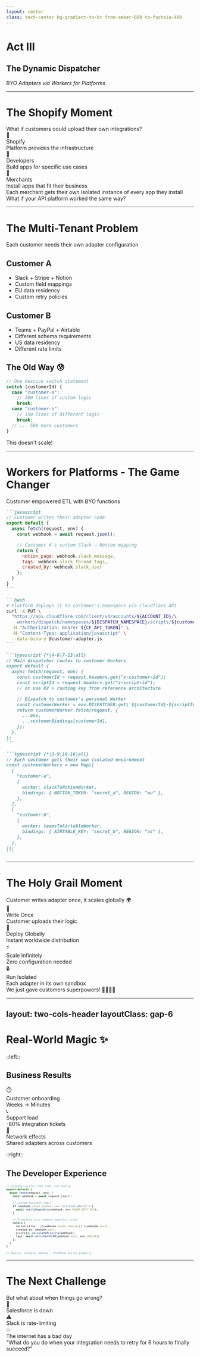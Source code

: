 ```yaml
---
layout: center
class: text-center bg-gradient-to-br from-amber-600 to-fuchsia-400
---
```


# Act III

## The Dynamic Dispatcher

_BYO Adapters via Workers for Platforms_

---

# The Shopify Moment

<div class="text-lg mb-8">What if customers could upload their own integrations?</div>

<div class="grid grid-cols-3 gap-6 mb-8">

<div v-click="1" class="p-4 bg-green-100 dark:bg-green-900 rounded-lg text-center">
<div class="text-2xl mb-2">🏪</div>
<div class="font-bold">Shopify</div>
<div class="text-sm">Platform provides the infrastructure</div>
</div>

<div v-click="2" class="p-4 bg-blue-100 dark:bg-sky-700 rounded-lg text-center">
<div class="text-2xl mb-2">🔌</div>
<div class="font-bold">Developers</div>
<div class="text-sm">Build apps for specific use cases</div>
</div>

<div v-click="3" class="p-4 bg-purple-100 dark:bg-fuchsia-700 rounded-lg text-center">
<div class="text-2xl mb-2">🛒</div>
<div class="font-bold">Merchants</div>
<div class="text-sm">Install apps that fit their business</div>
</div>

</div>

<v-click at="4">

<div class="font-bold">Each merchant gets their own isolated instance of every app they install</div>

</v-click>

<v-click at="5">

<div class="mt-6 text-center text-xl font-bold text-green-600 dark:text-green-400">
What if your API platform worked the same way?
</div>

</v-click>

---

# The Multi-Tenant Problem

<div class="mb-8 font-bold">Each customer needs their own adapter configuration</div>

<div class="grid grid-cols-2 gap-8">

<div>

## **Customer A**

- Slack + Stripe + Notion
- Custom field mappings
- EU data residency
- Custom retry policies

## **Customer B**

- Teams + PayPal + Airtable
- Different schema requirements
- US data residency
- Different rate limits

</div>

<div v-click>

## **The Old Way** 😰

```typescript
// One massive switch statement
switch (customerId) {
  case "customer-a":
    // 200 lines of custom logic
    break;
  case "customer-b":
    // 150 lines of different logic
    break;
  // ... 500 more customers
}
```

<div class="text-center mt-6 text-red-600 font-bold">This doesn't scale!</div>

</div>

</div>

---

# Workers for Platforms - The Game Changer

<div class="mb-6 font-bold">Customer empowered ETL with BYO functions</div>

````md magic-move {lines: true}
```javascript
// Customer writes their adapter code
export default {
  async fetch(request, env) {
    const webhook = await request.json();

    // Customer A's custom Slack → Notion mapping
    return {
      notion_page: webhook.slack_message,
      tags: webhook.slack_thread_tags,
      created_by: webhook.slack_user
    };
  }
}
```

```bash
# Platform deploys it to customer's namespace via Cloudflare API
curl -X PUT \
  "https://api.cloudflare.com/client/v4/accounts/${ACCOUNT_ID}/\
    workers/dispatch/namespaces/${DISPATCH_NAMESPACE}/scripts/${customerId}-${scriptId}" \
  -H "Authorization: Bearer ${CF_API_TOKEN}" \
  -H "Content-Type: application/javascript" \
  --data-binary @customer-adapter.js
```

```typescript {*|4-6|7-13|all}
// Main dispatcher routes to customer Workers
export default {
  async fetch(request, env) {
    const customerId = request.headers.get("x-customer-id");
    const scriptId = request.headers.get("x-script-id");
    // or use KV + routing key from reference architecture

    // Dispatch to customer's personal Worker
    const customerWorker = env.DISPATCHER.get(`${customerId}-${scriptId}`);
    return customerWorker.fetch(request, {
      ...env,
      ...customerBindings[customerId],
    });
  },
};
```

```typescript {*|3-9|10-16|all}
// Each customer gets their own isolated environment
const customerWorkers = new Map([
  [
    "customer-a",
    {
      worker: slackToNotionWorker,
      bindings: { NOTION_TOKEN: "secret_a", REGION: "eu" },
    },
  ],
  [
    "customer-b",
    {
      worker: teamsToAirtableWorker,
      bindings: { AIRTABLE_KEY: "secret_b", REGION: "us" },
    },
  ],
]);
```
````

---

# The Holy Grail Moment

<div class="text-center">

<div v-click="1" class="text-3xl mb-8">Customer writes adapter once, it scales globally 🌍</div>

<div v-click="2" class="grid grid-cols-2 gap-6 mb-8">

<div class="p-6 bg-green-100 dark:bg-green-900 rounded-lg">
<div class="text-2xl mb-2">📝</div>
<div class="font-bold">Write Once</div>
<div class="text-sm">Customer uploads their logic</div>
</div>

<div class="p-6 bg-blue-100 dark:bg-blue-900 rounded-lg">
<div class="text-2xl mb-2">🚀</div>
<div class="font-bold">Deploy Globally</div>
<div class="text-sm">Instant worldwide distribution</div>
</div>

<div class="p-6 bg-purple-100 dark:bg-violet-500 rounded-lg">
<div class="text-2xl mb-2">⚡</div>
<div class="font-bold">Scale Infinitely</div>
<div class="text-sm">Zero configuration needed</div>
</div>

<div class="p-6 bg-amber-100 dark:bg-amber-700 rounded-lg">
<div class="text-2xl mb-2">🔒</div>
<div class="font-bold">Run Isolated</div>
<div class="text-sm">Each adapter in its own sandbox</div>
</div>

</div>

<div v-click="3" class="text-xl">
We just gave customers superpowers! 🦸‍♀️🦸‍♂️
</div>

</div>

---
layout: two-cols-header
layoutClass: gap-6
---

# Real-World Magic ✨

::left::

## **Business Results**

<div class="space-y-4 mt-4">

<div v-click="1" class="flex items-center space-x-4">
<div class="text-2xl">⏱️</div>
<div>
<div class="font-bold">Customer onboarding</div>
<div class="text-sm opacity-75">Weeks → Minutes</div>
</div>
</div>

<div v-click="2" class="flex items-center space-x-4">
<div class="text-2xl">📞</div>
<div>
<div class="font-bold">Support load</div>
<div class="text-sm opacity-75">-80% integration tickets</div>
</div>
</div>

<div v-click="3" class="flex items-center space-x-4">
<div class="text-2xl">🔄</div>
<div>
<div class="font-bold">Network effects</div>
<div class="text-sm opacity-75">Shared adapters across customers</div>
</div>
</div>

</div>

::right::

<div v-click="4">

## **The Developer Experience**

<style scoped>
.rosetta-code pre {
  --slidev-code-line-height: 0.6rem !important;
}
.rosetta-code code {
  font-size: 0.45rem !important;
}
</style>

<div class="p-4 bg-gray-100 dark:bg-gray-800 rounded-lg mt-4 rosetta-code">

```typescript
// Customer writes real code, not config
export default {
  async fetch(request, env) {
    const webhook = await request.json();

    // Custom business logic
    if (webhook.slack_channel === 'critical-alerts') {
      await notifyPagerDuty(webhook, env.PAGER_DUTY_KEY);
    }

    // Transform with company-specific rules
    return {
      notion_title: `[${webhook.slack_channel}] ${webhook.text}`,
      created_by: webhook.user,
      priority: calculatePriority(webhook),
      tags: await enrichWithCRM(webhook.user, env.CRM_API)
    };
  }
}

// Deploy: wrangler deploy → Platform scales globally
```

</div>

</div>

---

# The Next Challenge

<v-click>

<div class="text-center text-xl mb-8">
But what about when things go wrong?
</div>

</v-click>

<div class="grid grid-cols-3 gap-4 text-center">

<div v-click="2" class="p-6 bg-purple-100 dark:bg-purple-400 rounded-lg">
<div class="text-3xl mb-2">🔴</div>
<div class="font-bold">Salesforce is down</div>
</div>

<div v-click="3" class="p-6 bg-yellow-100 dark:bg-amber-400 rounded-lg">
<div class="text-3xl mb-2">⚠️</div>
<div class="font-bold">Slack is rate-limiting</div>
</div>

<div v-click="4" class="p-6 bg-rose-100 dark:bg-rose-500 rounded-lg">
<div class="text-3xl mb-2">💥</div>
<div class="font-bold">The internet has a bad day</div>
</div>

</div>

<v-click at="5">

<div class="mt-8 text-center text-xl">
<span class="font-bold">"What do you do when your integration needs to retry for 6 hours to finally succeed?"</span>
</div>

</v-click>

<!--
Sets up the durability problem that workflows solve
-->
